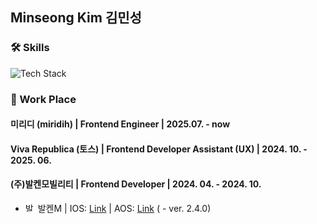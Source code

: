 
## Minseong Kim 김민성

### 🛠️ Skills
<img src="https://skillicons.dev/icons?i=html,css,js,ts,react,next&perline=6" alt="Tech Stack" /> 

### 🏢 Work Place
#### 미리디 (miridih) | Frontend Engineer | 2025.07. - now

#### Viva Republica (토스) | Frontend Developer Assistant (UX) | 2024. 10. - 2025. 06.

#### (주)발켄모빌리티 | Frontend Developer | 2024. 04. - 2024. 10.

- <img src="https://github.com/user-attachments/assets/345ff90a-c002-4a7d-8610-0668f9a65f54" alt="발켄M 아이콘" width="16" height="16" /> 발켄M | IOS: [Link](https://apps.apple.com/kr/app/%EB%B0%9C%EC%BC%84m/id6450990490) | AOS: [Link](https://play.google.com/store/apps/details?id=com.balkensharing) ( - ver. 2.4.0)

<br>

<!--
**akimcse/akimcse** is a ✨ _special_ ✨ repository because its `README.md` (this file) appears on your GitHub profile.

Here are some ideas to get you started:

- 🔭 I’m currently working on ...
- 🌱 
- 👯 I’m looking to collaborate on ...
- 🤔 I’m looking for help with ...
- 💬 Ask me about ...
- 📫 How to reach me: ...
- 😄 Pronouns: ...
- ⚡ Fun fact: ...
-->
